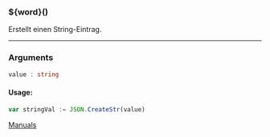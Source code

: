 ﻿### ${word}()
Erstellt einen String-Eintrag.

----

### Arguments
```ts
value : string
```
#### Usage:
```ts
var stringVal := JSON.CreateStr(value)
```

[Manuals](https://manuals.opacc.ch/docs/doku2401/F-Script/ScriptBlockFunc.JSON.CreateStr.html)
